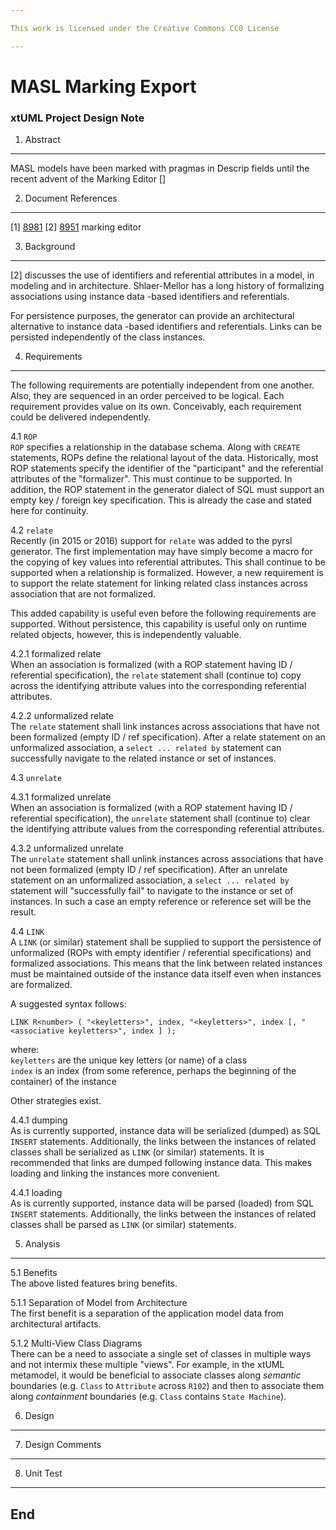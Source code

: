 ```yaml
---

This work is licensed under the Creative Commons CC0 License

---
```


# MASL Marking Export
### xtUML Project Design Note

1. Abstract
-----------
MASL models have been marked with pragmas in Descrip fields until the
recent advent of the Marking Editor []

2. Document References
----------------------
[1] [8981](https://support.onefact.net/redmine/issues/8981) 
[2] [8951](https://support.onefact.net/redmine/issues/8951) marking editor  

3. Background
-------------
[2] discusses the use of identifiers and referential attributes in a model,
in modeling and in architecture.  Shlaer-Mellor has a long history of
formalizing associations using instance data -based identifiers and
referentials.

For persistence purposes, the generator can provide an architectural
alternative to instance data -based identifiers and referentials.
Links can be persisted independently of the class instances.

4. Requirements
---------------
The following requirements are potentially independent from one another.
Also, they are sequenced in an order perceived to be logical.  Each
requirement provides value on its own.  Conceivably, each requirement
could be delivered independently.

4.1 `ROP`  
`ROP` specifies a relationship in the database schema.  Along with
`CREATE` statements, ROPs define the relational layout of the data.
Historically, most ROP statements specify the identifier of the
"participant" and the referential attributes of the "formalizer".
This must continue to be supported.  In addition, the ROP statement
in the generator dialect of SQL must support an empty key / foreign key
specification.  This is already the case and stated here for continuity.  

4.2 `relate`  
Recently (in 2015 or 2016) support for `relate` was added to the
pyrsl generator.  The first implementation may have simply become
a macro for the copying of key values into referential attributes.
This shall continue to be supported when a relationship is formalized.
However, a new requirement is to support the relate statement for
linking related class instances across association that are not
formalized.  

This added capability is useful even before the following requirements
are supported.  Without persistence, this capability is useful only
on runtime related objects, however, this is independently valuable.

4.2.1 formalized relate  
When an association is formalized (with a ROP statement having
ID / referential specification), the `relate` statement shall (continue
to) copy across the identifying attribute values into the corresponding
referential attributes.

4.2.2 unformalized relate  
The `relate` statement shall link instances across associations that
have not been formalized (empty ID / ref specification).  After a
relate statement on an unformalized association, a `select ... related by`
statement can successfully navigate to the related instance or set of
instances.

4.3 `unrelate`  

4.3.1 formalized unrelate  
When an association is formalized (with a ROP statement having
ID / referential specification), the `unrelate` statement shall (continue
to) clear the identifying attribute values from the corresponding
referential attributes.

4.3.2 unformalized unrelate  
The `unrelate` statement shall unlink instances across associations that
have not been formalized (empty ID / ref specification).  After an
unrelate statement on an unformalized association, a `select ... related by`
statement will "successfully fail" to navigate to the instance or set of
instances.  In such a case an empty reference or reference set will be
the result.

4.4 `LINK`  
A `LINK` (or similar) statement shall be supplied to support the persistence
of unformalized (ROPs with empty identifier / referential specifications)
and formalized associations.  This means that the link between related
instances must be maintained outside of the instance data itself even when
instances are formalized.

A suggested syntax follows:  
```
LINK R<number> ( "<keyletters>", index, "<keyletters>", index [, "<associative keyletters>", index ] );
```
where:  
`keyletters` are the unique key letters (or name) of a class  
`index` is an index (from some reference, perhaps the beginning of the
container) of the instance  

Other strategies exist.

4.4.1 dumping  
As is currently supported, instance data will be serialized (dumped) as
SQL `INSERT` statements.  Additionally, the links between the instances
of related classes shall be serialized as `LINK` (or similar) statements.
It is recommended that links are dumped following instance data.
This makes loading and linking the instances more convenient.

4.4.1 loading  
As is currently supported, instance data will be parsed (loaded) from
SQL `INSERT` statements.  Additionally, the links between the instances
of related classes shall be parsed as `LINK` (or similar) statements.

5. Analysis
-----------
5.1 Benefits  
The above listed features bring benefits.

5.1.1 Separation of Model from Architecture  
The first benefit is a separation of the application model data from
architectural artifacts.

5.1.2 Multi-View Class Diagrams  
There can be a need to associate a single set of classes in multiple
ways and not intermix these multiple "views".  For example, in the xtUML
metamodel, it would be beneficial to associate classes along _semantic_
boundaries (e.g. `Class` to `Attribute` across `R102`) and then to
associate them along _containment_ boundaries (e.g. `Class` contains
`State Machine`).

6. Design
---------

7. Design Comments
------------------

8. Unit Test
------------

End
---

